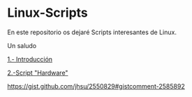 # Linux-Scripts
<p>En este repositorio os dejaré Scripts interesantes de Linux.</p>
<p>Un saludo</p>

<p><a href="https://github.com/juanglez01/Linux-Scripts/blob/57391c74db176dccdf1f2d0c7436dc6b3d35b01f/Introduccion.md">1.- Introducción</p>
<p><a href="Hardware/Hardware.md">2.-Script "Hardware"</p>

<https://gist.github.com/jhsu/2550829#gistcomment-2585892>
